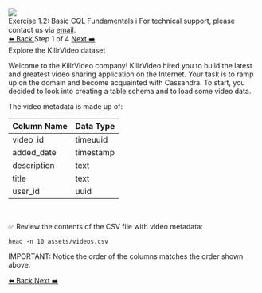 <!-- TOP -->
<div class="top">
  <img class="scenario-academy-logo" src="https://datastax-academy.github.io/katapod-shared-assets/images/ds-academy-2023.svg" />
  <div class="scenario-title-section">
    <span class="scenario-title">Exercise 1.2: Basic CQL Fundamentals</span>
    <span class="scenario-subtitle">ℹ️ For technical support, please contact us via <a href="mailto:academy@datastax.com">email</a>.</span>
  </div>
</div>


<!-- NAVIGATION -->
<div id="navigation-top" class="navigation-top">
 <a href='command:katapod.loadPage?[{"step":"intro"}]'
   class="btn btn-dark navigation-top-left">⬅️ Back
 </a>
<span class="step-count"> Step 1 of 4</span>
 <a href='command:katapod.loadPage?[{"step":"step2-cassandra"}]' 
    class="btn btn-dark navigation-top-right">Next ➡️
  </a>
</div>

<!-- CONTENT -->

<div class="step-title">Explore the KillrVideo dataset</div>

Welcome to the KillrVideo company! KillrVideo hired you to build the latest and greatest video sharing application on the Internet. Your task is to ramp up on the domain and become acquainted with Cassandra. To start, you decided to look into creating a table schema and to load some video data.

The video metadata is made up of:

| Column Name      | Data Type |
|------------------|-----------|
| video_id         | timeuuid  |
| added_date       | timestamp |
| description      | text      |
| title            | text      |
| user_id          | uuid      |

<br/>

✅ Review the contents of the CSV file with video metadata:
```
head -n 10 assets/videos.csv
```

IMPORTANT: Notice the order of the columns matches the order shown above.


<!-- NAVIGATION -->
<div id="navigation-bottom" class="navigation-bottom">
 <a href='command:katapod.loadPage?[{"step":"intro"}]'
   class="btn btn-dark navigation-bottom-left">⬅️ Back
 </a>
 <a href='command:katapod.loadPage?[{"step":"step2-cassandra"}]'
    class="btn btn-dark navigation-bottom-right">Next ➡️
  </a>
</div>
